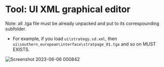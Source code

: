 # Tool: UI XML graphical editor
Note: all .tga file must be already unpacked and put to its correspounding subfolder.
- For example, if you load `ui\strategy.sd.xml`, then `ui\southern_european\interface\stratpage_01.tga` and so on MUST EXISTS.
  
![Screenshot 2023-06-06 000842](https://github.com/xhsu/M2TWTools/assets/33283030/aa968658-f8b4-4086-b776-1cc83cbeeb04)

